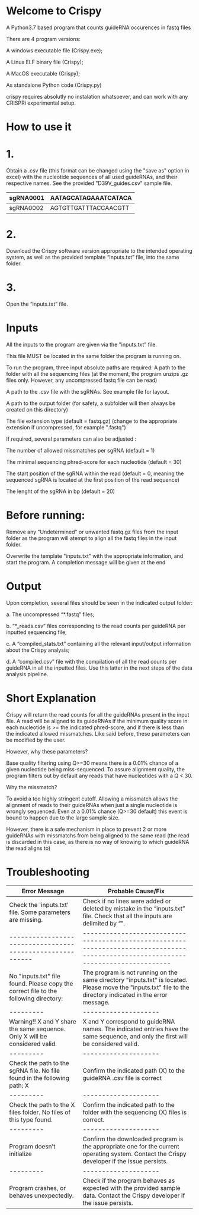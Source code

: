 # Welcome to Crispy
A Python3.7 based program that counts guideRNA occurences in fastq files

 There are 4 program versions:

 A windows executable file (Crispy.exe);
 
 A Linux ELF binary file (Crispy);
 
 A MacOS executable (Crispy); 
 
 As standalone Python code (Crispy.py)


crispy requires absolutly no instalation whatsoever, and can work with any CRISPRi experimental setup.

# How to use it

# 1.	
Obtain a .csv file (this format can be changed using the "save as" option in excel) with the nucleotide sequences of all used guideRNAs, and their respective names. See the provided "D39V_guides.csv" sample file.

| sgRNA0001 | AATAGCATAGAAATCATACA |
| --------- | -------------------- |
| sgRNA0002 | AGTGTTGATTTACCAACGTT |


# 2.	
Download the Crispy software version appropriate to the intended operating system, as well as the provided template “inputs.txt” file, into the same folder.

# 3.
Open the “inputs.txt” file.


# Inputs
All the inputs to the program are given via the "inputs.txt" file.

This file MUST be located in the same folder the program is running on.

To run the program, three input absolute paths are required:
A path to the folder with all the sequencing files (at the moment, the program unzips .gz files only. However, any uncompressed fastq file can be read)

A path to the .csv file with the sgRNAs. See example file for layout.

A path to the output folder (for safety, a subfolder will then always be created on this directory)

The file extension type (default = fastq.gz) (change to the appropriate extension if uncompressed, for example ".fastq") 

If required, several parameters can also be adjusted :

The number of allowed missmatches per sgRNA (default = 1)

The minimal sequencing phred-score for each nucleotide (default = 30)

The start position of the sgRNA within the read (default = 0, meaning the sequenced sgRNA is located at the first position of the read sequence)

The lenght of the sgRNA in bp (default = 20)


# Before running:

Remove any "Undetermined" or unwanted fastq.gz files from the input folder as the program will atempt to align all the fastq files in the input folder.

Overwrite the template "inputs.txt" with the appropriate information, and start the program. 
A completion message will be given at the end

# Output

Upon completion, several files should be seen in the indicated output folder: 

a.	The uncompressed “*.fastq” files; 

b. “*_reads.csv” files corresponding to the read counts per guideRNA per inputted sequencing file; 

c.	A “compiled_stats.txt” containing all the relevant input/output information about the Crispy analysis; 

d.	A “compiled.csv” file with the compilation of all the read counts per guideRNA in all the inputted files. Use this latter in the next steps of the data analysis pipeline. 

# Short Explanation

Crispy will return the read counts for all the guideRNAs present in the input file. 
A read will be aligned to its guideRNAs if the minimum quality score in each nucleotide is >= the indicated phred-score,
and if there is less than the indicated allowed missmatches. 
Like said before, these parameters can be modified by the user.

However, why these parameters?

Base quality filtering using Q>=30 means there is a 0.01% chance of a given nucleotide being miss-sequenced. 
To assure alignment quality, the program filters out by default any reads that have nucleotides with a Q < 30.

Why the missmatch?

To avoid a too highly stringent cutoff.
Allowing a missmatch allows the alignment of reads to their guideRNAs when just a single nucleotide is wrongly sequenced. 
Even at a 0.01% chance (Q>=30 default) this event is bound to happen due to the large sample size.

However, there is a safe mechanism in place to prevent 2 or more guideRNAs with missmatchs from being aligned to the same read (the read is discarded in this case, as there is no way of knowing to which guideRNA the read aligns to)

# Troubleshooting


| Error Message | Probable Cause/Fix |
| ------------- | ------------------ |
| Check the 'inputs.txt' file. Some parameters are missing. | Check if no lines were added or deleted by mistake in the “inputs.txt” file. Check that all the inputs are delimited by “”. |
| --------------------------------------------------------- | ----------------------------------------------------------------------------------------------------------------------------------- |
| No "inputs.txt" file found. Please copy the correct file to the following directory: |The program is not running on the same directory "inputs.txt" is located. Please move the "inputs.txt" file to the directory indicated in the error message. |
| --------- | -------------------- |
| Warning!! X and Y share the same sequence. Only X will be considered valid. |X and Y correspond to guideRNA names. The indicated entries have the same sequence, and only the first will be considered valid. |
| --------- | -------------------- |
| Check the path to the sgRNA file. No file found in the following path: X | Confirm the indicated path (X) to the guideRNA .csv file is correct |
| --------- | -------------------- |
| Check the path to the X files folder. No files of this type found. | Confirm the indicated path to the folder with the sequencing (X) files is correct. |
| --------- | -------------------- |
| Program doesn’t initialize | Confirm the downloaded program is the appropriate one for the current operating system. Contact the Crispy developer if the issue persists. |
| --------- | -------------------- |
| Program crashes, or behaves unexpectedly. | Check if the program behaves as expected with the provided sample data. Contact the Crispy developer if the issue persists. |
